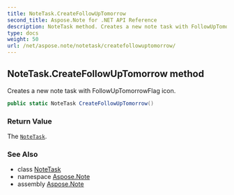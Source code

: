 ```yaml
---
title: NoteTask.CreateFollowUpTomorrow
second_title: Aspose.Note for .NET API Reference
description: NoteTask method. Creates a new note task with FollowUpTomorrowFlag icon
type: docs
weight: 50
url: /net/aspose.note/notetask/createfollowuptomorrow/
---
```

## NoteTask.CreateFollowUpTomorrow method

Creates a new note task with FollowUpTomorrowFlag icon.

```csharp
public static NoteTask CreateFollowUpTomorrow()
```

### Return Value

The [`NoteTask`](../).

### See Also

* class [NoteTask](../)
* namespace [Aspose.Note](../../notetask/)
* assembly [Aspose.Note](../../../)


